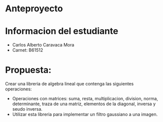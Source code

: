 # Anteproyecto

# Informacion del estudiante
- Carlos Alberto Caravaca Mora
- Carnet: B61512

# Propuesta:
Crear una libreria de algebra lineal que contenga las siguientes operaciones:
- Operaciones con matrices: suma, resta, multiplicacion, division, norma, determinante, traza de una matriz, elementos de la diagonal, inversa y seudo inversa.
- Utilizar esta libreria para implementar un filtro gaussiano a una imagen.